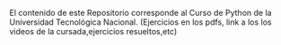 El contenido de este Repositorio corresponde
al Curso de Python de la Universidad Tecnológica
Nacional. (Ejercicios en los pdfs, link a los 
los videos de la cursada,ejercicios resueltos,etc)
